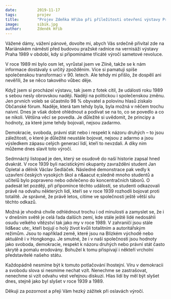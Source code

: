 ```yaml
---
date:         2019-11-17
tags:         projev
title:        "Projev Zdeňka Hřiba při příležitosti otevření výstavy Praha 1989"
image: 	      sibik.jpg
author:       Zdeněk Hřib
---
```


Vážené dámy, vážení pánové, dovolte mi, abych Vás srdečně přivítal zde na Mariánském náměstí před budovou pražské radnice na vernisáži výstavy Praha 1989 v období, kdy si připomínáme třicáté výročí sametové revoluce.

V roce 1989 mi bylo osm let, vyrůstal jsem ve Zlíně, takže se k nám informace dostávaly s určitý zpožděním. Více si pamatuji spíše společenskou transformaci v 90. letech. Ale tehdy mi přišlo, že dospělí ani nevěřili, že se něco takového vůbec děje.

Když jsem si procházel výstavu, tak jsem z fotek cítil, že události roku 1989 s sebou nesly obrovskou naději. Naději na politickou i společenskou změnu. Jen prvních voleb se účastnilo 98 % obyvatel a polovinu hlasů získalo Občanské fórum. Naděje, která tam tehdy byla, byla možná v něčem trochu naivní. Dnes je však dobré ohlédnout a podívat se na to, co se povedlo a co se nikoli. Většina věcí se povedla. Je důležité si uvědomit, že principy a hodnoty, za které jsme tehdy bojovali, nejsou zadarmo.

Demokracie, svoboda, právní stát nebo i respekt k názoru druhých – to jsou záležitosti, o které je důležité neustále bojovat, nejsou z adarmo a  jsou výsledkem zápasu celých generací lidí, kteří to nevzdali. A díky nim můžeme dnes slavit toto výročí. 

Sedmnáctý listopad je den, který se osudově do naší historie zapsal hned dvakrát. V roce 1939 byli nacistickými okupanty zavražděni student Jan Opletal a dělník Václav Sedláček. Následné demonstrace pak vedly k uzavření českých vysokých škol a n&aacut e;sledně mnoho studentů a učitelů bylo popraveno nebo odvlečeno do koncentračních táborů. O padesát let později, při připomínce těchto událostí, se studenti odkazovali právě na odvahu některých lidí, kteří se v roce 1939 rozhodli bojovat proti totalitě. Je správné, že právě letos, cítíme ve společnosti ještě větší sílu těchto odkazů. 

Možná je vhodná chvíle odhlédnout trochu i od minulosti a zamyslet se, že i v dnešním světě je celá řada dalších zemí, kde stále ještě lidé nedosáhli osudu velkého vítězství tak jako my v roce 1989. V zahraničí jsou stále lid&eac ute;, kteří bojují o holý život kvůli totalitním a autoritářským režimům. Jsou to například země, které jsou na Blízkém východě nebo aktuálně i v Hongkongu. Je smutné, že i v naší společnosti jsou hodnoty jako svoboda, demokracie, respekt k názoru druhých nebo právní stát často skrytě a pomalu erodovány. Bohužel k tomu přispívají i někteří vrcholní představitelé našeho státu.

Každopádně nesmíme být k tomuto potlačování lhostejní. Víru v demokracii a svobodu slova si nesmíme nechat vzít. Nenechme se zastrašovat, nenechme si vzít odvahu vést veřejnou diskuzi. Hlas lidí by měl být slyšet dnes, stejně jako byl slyšet v roce 1939 a 1989.

Děkuji za pozornost a přeji Vám hezký zážitek při oslavách výročí. 
